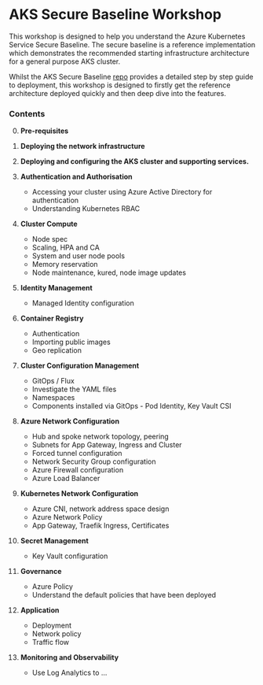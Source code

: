 # AKS Secure Baseline Workshop
This workshop is designed to help you understand the Azure Kubernetes Service Secure Baseline. The secure baseline is a reference implementation which demonstrates the recommended starting infrastructure architecture for a general purpose AKS cluster.

Whilst the AKS Secure Baseline [repo](https://github.com/mspnp/aks-secure-baseline) provides a detailed step by step guide to deployment, this workshop is designed to firstly get the reference architecture deployed quickly and then deep dive into the features.

### **Contents**

0. **Pre-requisites**
1. **Deploying the network infrastructure**
2. **Deploying and configuring the AKS cluster and supporting services.**

3. **Authentication and Authorisation**
    - Accessing your cluster using Azure Active Directory for authentication
    - Understanding Kubernetes RBAC

4. **Cluster Compute**
    - Node spec
    - Scaling, HPA and CA
    - System and user node pools
    - Memory reservation
    - Node maintenance, kured, node image updates

5. **Identity Management**
    - Managed Identity configuration

6. **Container Registry**
    - Authentication
    - Importing public images
    - Geo replication

7. **Cluster Configuration Management**
    - GitOps / Flux
    - Investigate the YAML files
    - Namespaces
    - Components installed via GitOps - Pod Identity, Key Vault CSI

8. **Azure Network Configuration**
    - Hub and spoke network topology, peering
    - Subnets for App Gateway, Ingress and Cluster
    - Forced tunnel configuration
    - Network Security Group configuration
    - Azure Firewall configuration
    - Azure Load Balancer

9. **Kubernetes Network Configuration**
    - Azure CNI, network address space design
    - Azure Network Policy
    - App Gateway, Traefik Ingress, Certificates

10. **Secret Management**
    - Key Vault configuration

11. **Governance**
    - Azure Policy
    - Understand the default policies that have been deployed

12. **Application**
    - Deployment
    - Network policy
    - Traffic flow

13. **Monitoring and Observability**
    - Use Log Analytics to ...
